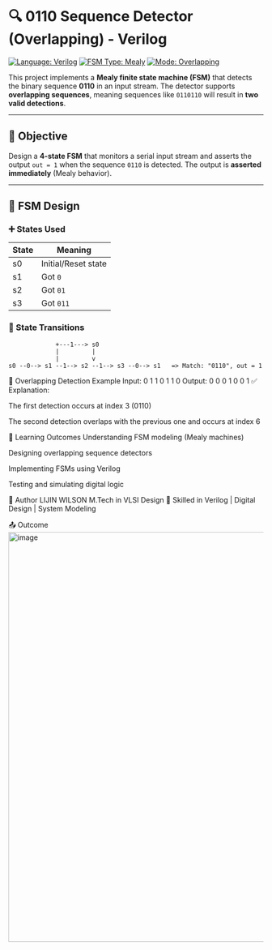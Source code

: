# 🔍 0110 Sequence Detector (Overlapping) - Verilog

[![Language: Verilog](https://img.shields.io/badge/Language-Verilog-blue.svg)]()
[![FSM Type: Mealy](https://img.shields.io/badge/FSM-Mealy-green)]()
[![Mode: Overlapping](https://img.shields.io/badge/Detection-Overlapping-yellow)]()

This project implements a **Mealy finite state machine (FSM)** that detects the binary sequence **0110** in an input stream. The detector supports **overlapping sequences**, meaning sequences like `0110110` will result in **two valid detections**.

---

## 🎯 Objective

Design a **4-state FSM** that monitors a serial input stream and asserts the output `out = 1` when the sequence `0110` is detected. The output is **asserted immediately** (Mealy behavior).

---

## 🧠 FSM Design

### ➕ States Used

| State | Meaning                   |
|-------|---------------------------|
| s0    | Initial/Reset state       |
| s1    | Got `0`                   |
| s2    | Got `01`                  |
| s3    | Got `011`                 |

### 🔁 State Transitions

```text
             +---1---> s0
             |         |
             |         v
s0 --0--> s1 --1--> s2 --1--> s3 --0--> s1   => Match: "0110", out = 1
```

🔄 Overlapping Detection Example
Input: 0 1 1 0 1 1 0
Output: 0 0 0 1 0 0 1 ✅
Explanation:

The first detection occurs at index 3 (0110)

The second detection overlaps with the previous one and occurs at index 6

🧠 Learning Outcomes
Understanding FSM modeling (Mealy machines)

Designing overlapping sequence detectors

Implementing FSMs using Verilog

Testing and simulating digital logic

👤 Author
LIJIN WILSON
M.Tech in VLSI Design
🔧 Skilled in Verilog | Digital Design | System Modeling

📤 Outcome
<img width="1551" height="809" alt="image" src="https://github.com/user-attachments/assets/3c702957-6490-431f-97c3-ae8dccbd3b3d" />
